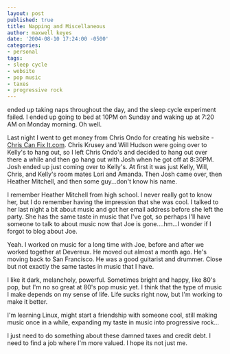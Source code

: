 ```yaml
---
layout: post
published: true
title: Napping and Miscellaneous
author: maxwell keyes
date: '2004-08-10 17:24:00 -0500'
categories:
- personal
tags:
- sleep cycle
- website
- pop music
- taxes
- progressive rock
---
```


ended up taking naps throughout the day, and the sleep cycle experiment failed. I ended up going to bed at 10PM on
Sunday and waking up at 7:20 AM on Monday morning. Oh well.

Last night I went to get money from Chris Ondo for creating his website -
[Chris Can Fix It.com](http://www.chriscanfixit.com/). Chris Krusey and Will Hudson were going over to Kelly's to hang
out, so I left Chris Ondo's and decided to hang out over there a while and then go hang out with Josh when he got off
at 8:30PM. Josh ended up just coming over to Kelly's. At first it was just Kelly, Will, Chris, and Kelly's room mates
Lori and Amanda. Then Josh came over, then Heather Mitchell, and then some guy...don't know his name.

I remember Heather Mitchell from high school. I never really got to know her, but I do remember having the impression
that she was cool. I talked to her last night a bit about music and got her email address before she left the party.
She has the same taste in music that I've got, so perhaps I'll have someone to talk to about music now that Joe is
gone....hm...I wonder if I forgot to blog about Joe.

Yeah. I worked on music for a long time with Joe, before and after we worked together at Devereux. He moved out almost a
month ago. He's moving back to San Francisco. He was a good guitarist and drummer. Close but not exactly the same tastes
in music that I have.

I like it dark, melancholy, powerful. Sometimes bright and happy, like 80's pop, but I'm no so great at 80's pop music
yet. I think that the type of music I make depends on my sense of life. Life sucks right now, but I'm working to make it
better.

I'm learning Linux, might start a friendship with someone cool, still making music once in a while, expanding my taste
in music into progressive rock...

I just need to do something about these damned taxes and credit debt. I need to find a job where I'm more valued. I
hope its not just me.

